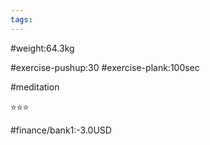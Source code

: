 ```yaml
---
tags: 
---
```


#weight:64.3kg

#exercise-pushup:30
#exercise-plank:100sec

#meditation

⭐⭐⭐

#finance/bank1:-3.0USD


